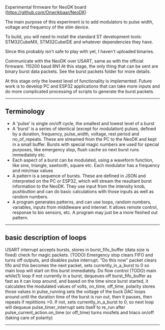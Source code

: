 Experimental firmware for NeoDK board (https://github.com/Onwrikbaar/NeoDK)

The main purpose of this experiment is to add modulators to pulse width, voltage and frequency of the stim device.

To build, you will need to install the standard ST development tools: STM32CubeMX, STM32CubeIDE and whatever dependencies they have.

Since this probably isn't safe to play with yet, I haven't uploaded binaries.

Communicate with the NeoDK over USART, same as with the official firmware. 115200 baud 8N1
At this stage, the only thing that can be sent are binary burst data packets. See the burst packets folder for more details.

At this stage only the lowest level of functionality is implemented. Future work is to develop PC and ESP32 applications that can take more inputs and do more complicated processing of scripts to generate the burst packets.

-------------
Terminology
-------------
 * A 'pulse' is single on/off cycle, the smallest and lowest level of a burst
 * A 'burst' is a series of identical (except for modulation) pulses, defined by a duration, frequency, pulse_width, voltage, rest period and no_of_repeats. These are streamed from the PC to the NeoDK and kept in a small buffer. Bursts with special magic numbers are used for special purposes, like emergency stop, flush cache so next burst runs immediately etc.
 * Each aspect of a burst can be modulated, using a waveform function, like sine, triangle, sawtooth, square etc. Each modulator has a frequency and min/max values
 * A pattern is a sequence of bursts. These are defined in JSON and interpreted on the PC or ESP32, which will stream the resultant burst information to the NeoDK. They use input from the intensity knob, pushbutton and can do basic calculations with those inputs as well as random numbers.
 * A program generates patterns, and can use loops, random numbers, variables, inputs from middleware and internet. It allows remote control, response to bio sensors, etc. A program may just be a more fleshed out pattern.



---------------------------
basic description of loops
---------------------------
USART interrupt 
	accepts bursts, stores in burst_fifo_buffer (data size is fixed)
	check for magic packets. (TODO)
		Emergency stop clears FIFO and turns off outputs, and disables pulse interrupt. 
		"Do this now" packet clears fifo and this becomes the next packet, sets currently_in_a_burst to 0 so main loop will start on this burst immediately.
	Do flow control (TODO)
main while(1) loop 
	if not currently in a burst, dequeues off burst_fifo_buffer 
	as fast as it can loop around, and based on the time since burst started, it calculates the modulated values of volts, on_time, off_time, polarity 
  stores those values in pulse_running
  sets the voltage of the buck DAC
	loops around until the duration time of the burst is run out, then it pauses, then repeats if repititions >0. If not, sets currently_in_a_burst to 0, so next loop will dequeue 
pulse_timer_interrupt
	sets itself to re_run after pulse_current_action.on_time (or off_time)
	turns mosfets and triacs on/off (taking care of polarity)

-----------------------------
